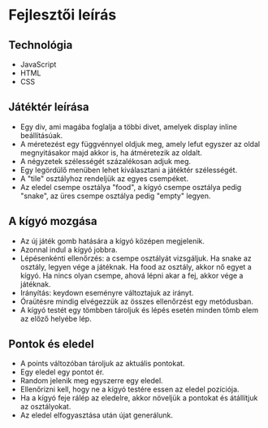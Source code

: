 # Fejlesztői leírás

## Technológia
* JavaScript
* HTML
* CSS

## Játéktér leírása
* Egy div, ami magába foglalja a többi divet, amelyek display inline beállításúak.
* A méretezést egy függvénnyel oldjuk meg, amely lefut egyszer az oldal megnyitásakor majd akkor is, ha átméretezik az oldalt.
* A négyzetek szélességét százalékosan adjuk meg.
* Egy legördülő menüben lehet kiválasztani a játéktér szélességét.
* A "tile" osztályhoz rendeljük az egyes csempéket.
* Az eledel csempe osztálya "food", a kígyó csempe osztálya pedig "snake", az üres csempe osztálya pedig "empty" legyen.

## A kígyó mozgása
* Az új játék gomb hatására a kígyó középen megjelenik.
* Azonnal indul a kígyó jobbra.
* Lépésenkénti ellenőrzés: a csempe osztályát vizsgáljuk. Ha snake az osztály, legyen vége a játéknak. Ha food az osztály, akkor nő egyet a kígyó. Ha nincs olyan csempe, ahová lépni akar a fej, akkor vége a játéknak.
* Irányítás: keydown eseményre változtajuk az irányt.
* Óraütésre mindig elvégezzük az összes ellenőrzést egy metódusban.
* A kígyó testét egy tömbben tároljuk és lépés esetén minden tömb elem az előző helyébe lép.

## Pontok és eledel
* A points változóban tároljuk az aktuális pontokat.
* Egy eledel egy pontot ér.
* Random jelenik meg egyszerre egy eledel.
* Ellenőrizni kell, hogy ne a kígyó testére essen az eledel pozíciója.
* Ha a kígyó feje rálép az eledelre, akkor növeljük a pontokat és átállítjuk az osztályokat.
* Az eledel elfogyasztása után újat generálunk.
